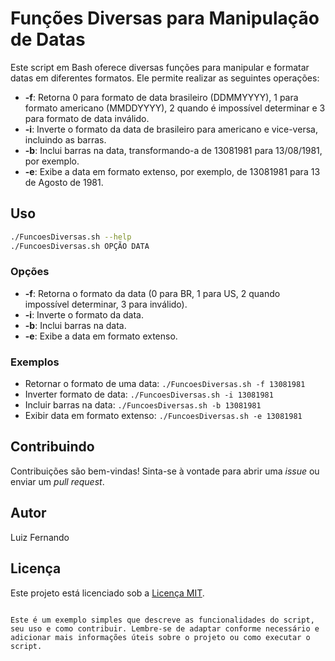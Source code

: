 # Funções Diversas para Manipulação de Datas

Este script em Bash oferece diversas funções para manipular e formatar datas em diferentes formatos. Ele permite realizar as seguintes operações:

- **-f**: Retorna 0 para formato de data brasileiro (DDMMYYYY), 1 para formato americano (MMDDYYYY), 2 quando é impossível determinar e 3 para formato de data inválido.
- **-i**: Inverte o formato da data de brasileiro para americano e vice-versa, incluindo as barras.
- **-b**: Inclui barras na data, transformando-a de 13081981 para 13/08/1981, por exemplo.
- **-e**: Exibe a data em formato extenso, por exemplo, de 13081981 para 13 de Agosto de 1981.

## Uso

```bash
./FuncoesDiversas.sh --help
./FuncoesDiversas.sh OPÇÃO DATA
```

### Opções

- **-f**: Retorna o formato da data (0 para BR, 1 para US, 2 quando impossível determinar, 3 para inválido).
- **-i**: Inverte o formato da data.
- **-b**: Inclui barras na data.
- **-e**: Exibe a data em formato extenso.

### Exemplos

- Retornar o formato de uma data: `./FuncoesDiversas.sh -f 13081981`
- Inverter formato de data: `./FuncoesDiversas.sh -i 13081981`
- Incluir barras na data: `./FuncoesDiversas.sh -b 13081981`
- Exibir data em formato extenso: `./FuncoesDiversas.sh -e 13081981`

## Contribuindo

Contribuições são bem-vindas! Sinta-se à vontade para abrir uma *issue* ou enviar um *pull request*.

## Autor

Luiz Fernando

## Licença

Este projeto está licenciado sob a [Licença MIT](https://opensource.org/licenses/MIT).
```

Este é um exemplo simples que descreve as funcionalidades do script, seu uso e como contribuir. Lembre-se de adaptar conforme necessário e adicionar mais informações úteis sobre o projeto ou como executar o script.

